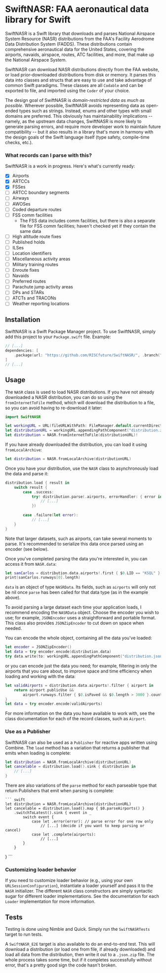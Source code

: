 # SwiftNASR: FAA aeronautical data library for Swift

SwiftNASR is a Swift library that downloads and parses National Airspace System
Resource (NASR) distributions from the FAA's Facility Aerodrome Data Distribution System
(FADDS). These distributions contain comprehensive aeronautical data for the United
States, covering the airports, navaids, airspace, routes, ATC facilities, and more, that
make up the National Airspace System.

SwiftNASR can download NASR distributions directly from the FAA website, or load
prior-downloaded distributions from disk or memory. It parses this data into classes and
structs that are easy to use and take advantage of common Swift paradigms. These
classes are all `Codable` and can be exported to file, and imported using the `Coder` of
your choice.

The design goal of SwiftNASR is _domain-restricted data as much as possible_. Wherever
possible, SwiftNASR avoids representing data as open-ended types such as strings.
Instead, enums and other types with small domains are preferred. This obviously has
maintainability implications -- namely, as the upstream data changes, SwiftNASR is more
likely to generate parsing errors, and require more developer work to maintain future
compatibility -- but it also results in a library that's more in harmony with the design goals
of the Swift language itself (type safety, compile-time checks, etc.).

### What records can I parse with this?

SwiftNASR is a work in progress. Here's what's currently ready:

- [x] Airports
- [x] ARTCCs
- [x] FSSes
- [ ] ARTCC boundary segments
- [ ] Airways
- [ ] AWOSes
- [ ] Coded departure routes
- [ ] FSS comm facilities
  - The FSS data includes comm facilities, but there is also a separate file for FSS comm
    facilities; haven't checked yet if they contain the same data
- [ ] High altitude route fixes
- [ ] Published holds
- [ ] ILSes
- [ ] Location identifiers
- [ ] Miscellaneous activity areas
- [ ] Military training routes
- [ ] Enroute fixes
- [ ] Navaids
- [ ] Preferred routes
- [ ] Parachute jump activity areas
- [ ] DPs and STARs
- [ ] ATCTs and TRACONs
- [ ] Weather reporting locations

## Installation

SwiftNASR is a Swift Package Manager project. To use SwiftNASR, simply add this project
to your `Package.swift` file. Example:

``` swift
// [...]
dependencies: [
    .package(url: "https://github.com/RISCfuture/SwiftNASR/", .branch("master")),
]
// [...]
```

## Usage

The `NASR` class is used to load NASR distributions. If you have not already downloaded a
NASR distribution, you can do so using the `fromInternetToFile` method, which will
download the distribution to a file, so you can avoid having to re-download it later:

``` swift
import SwiftNASR

let workingURL = URL(fileURLWithPath: FileManager.default.currentDirectoryPath)
let distributionURL = workingURL.appendingPathComponent("distribution.zip")
let distribution = NASR.fromInternetToFile(distributionURL)!
```

If you have already downloaded the distribution, you can load it using
`fromLocalArchive`:

``` swift
let distribution = NASR.fromLocalArchive(distributionURL)
```

Once you have your distribution, use the `NASR` class to asynchronously load the data and
parse it:

``` swift
distribution.load { result in
    switch result {
        case .success:
            try! distribution.parse(.airports, errorHandler: { error in
                // [...]
            })
            
        case .failure(let error):
            // [...]
    }
}
```

Note that larger datasets, such as airports, can take several moments to parse. It's
recommended to serialize this data once parsed using an encoder (see below).

Once you've completed parsing the data you're interested in, you can access it from
`NASR.data`:

``` swift
let sanCarlos = distribution.data.airports!.first { $0.LID == "KSQL" }
print(sanCarlos.runways[0].length)
```

`data` is an object of type `NASRData`. Its fields, such as `airports` will only not be nil
once `parse` has been called for that data type (as in the example above).

To avoid parsing a large dataset each time your application loads, I recommend encoding
the `NASRData` object. Choose the encoder you wish to use; for example, `JSONEncoder`
uses a straightforward and portable format. This class also provides `JSONZipEncoder` to
cut down on space when needed.

You can encode the whole object, containing all the data you've loaded:

``` swift
let encoder = JSONZipEncoder()
let data = try encoder.encode(distribution.data)
try data.write(to: workingURL.appendingPathComponent("distribution.json.zip"))
```
or you can encode just the data you need; for example, filtering in only the airports that you
care about, to improve space and time efficiency when loading and working with the data:

``` swift
let validAirports = distribution.data.airports!.filter { airport in
    return airport.publicUse &&
        airport.runways.filter { $0.isPaved && $0.length > 3000 }.count > 0
}
let data = try encoder.encode(validAirports)
```

For more information on the data you have available to work with, see the class
documentation for each of the record classes, such as `Airport`.

### Use as a Publisher

SwiftNASR can also be used as a `Publisher` for reactive apps written using Combine.
The `load` method has a variation that returns a publisher that emits when loading is
complete:

``` swift
let distribution = NASR.fromLocalArchive(distributionURL)
let cancelable = distribution.load().sink { distribution in
    // [...]
}
```

There are also variations of the `parse` method for each parseable type that return
Publishers that emit when parsing is complete:

    ``` swift
    let distribution = NASR.fromLocalArchive(distributionURL)
    let cancelable = distribution.load().map { $0.parseAirports() }
        .switchToLatest().sink { event in _
            switch event {
                case let .error(error): // parse error for one row only
                    // [...] (decide if you want to keep parsing or cancel)
                case let .complete(airports):
                    // [...]
            }
        }
}
    ```

### Customizing loader behavior

If you need to customize loader behavior (e.g., using your own
`URLSessionConfiguration`), instantiate a loader yourself and pass it to the `NASR`
initializer. The different `NASR` class constructors are simply syntactic sugar for different
loader implementations. See the documentation for each `Loader` implementation for
more information.

## Tests

Testing is done using Nimble and Quick. Simply run the `SwiftNASRTests` target to run
tests.

A `SwiftNASR_E2E` target is also available to do an end-to-end test. This will download a
distribution (or load one from file, if already downloaded) and load all data from the
distribution, then write it out to a `.json.zip` file. The whole process takes some time, but
if it completes successfully without error, that's a pretty good sign the code hasn't broken.

